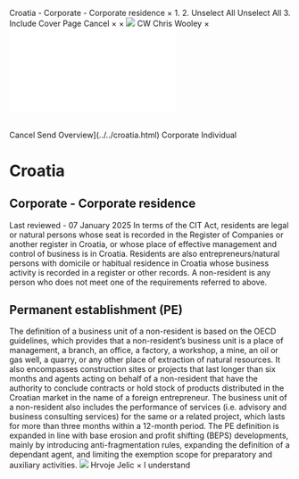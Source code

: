 Croatia - Corporate - Corporate residence
×
1.
2.
Unselect All
Unselect All
3.
Include Cover Page
Cancel
×
×
![](../../-/media/world-wide-tax-summaries/attachments/global---chris-wooley.ashx%3Frev=ac5e5f3223b34096b1afc2a6009c7320&revision=ac5e5f32-23b3-4096-b1af-c2a6009c7320&hash=859B7ADC84DC2CBEC9760E9E6EE7DE6D0A8BFCDF)
CW
Chris Wooley
×
![](corporate-residence.html)
######
Cancel
Send
Overview](../../croatia.html)
Corporate
Individual
# Croatia
## Corporate - Corporate residence
Last reviewed - 07 January 2025
In terms of the CIT Act, residents are legal or natural persons whose seat is recorded in the Register of Companies or another register in Croatia, or whose place of effective management and control of business is in Croatia. Residents are also entrepreneurs/natural persons with domicile or habitual residence in Croatia whose business activity is recorded in a register or other records.
A non-resident is any person who does not meet one of the requirements referred to above.
## Permanent establishment (PE)
The definition of a business unit of a non-resident is based on the OECD guidelines, which provides that a non-resident’s business unit is a place of management, a branch, an office, a factory, a workshop, a mine, an oil or gas well, a quarry, or any other place of extraction of natural resources. It also encompasses construction sites or projects that last longer than six months and agents acting on behalf of a non-resident that have the authority to conclude contracts or hold stock of products distributed in the Croatian market in the name of a foreign entrepreneur. The business unit of a non-resident also includes the performance of services (i.e. advisory and business consulting services) for the same or a related project, which lasts for more than three months within a 12-month period.
The PE definition is expanded in line with base erosion and profit shifting (BEPS) developments, mainly by introducing anti-fragmentation rules, expanding the definition of a dependant agent, and limiting the exemption scope for preparatory and auxiliary activities.
![](../../-/media/world-wide-tax-summaries/attachments/croatia---hrvoje_jelic.ashx%3Frev=4b50ae68ce5d49a9931477e34064b112&revision=4b50ae68-ce5d-49a9-9314-77e34064b112&hash=A3F88026C4504B14AD08E503FB9D07151D06FA2A)
Hrvoje Jelic
×
I understand
